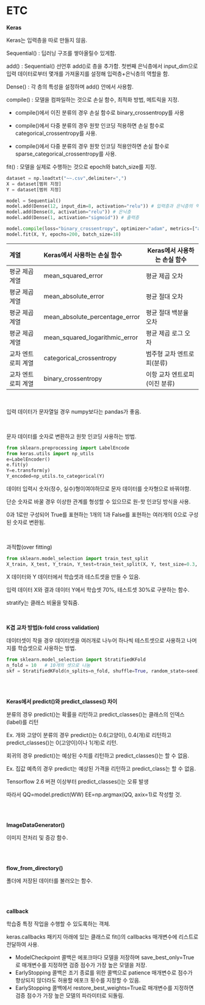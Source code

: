 # ETC

**Keras**

Keras는 입력층을 따로 만들지 않음.

Sequential() : 딥러닝 구조를 쌓아올릴수 있게함.

add() : Sequential() 선언후 add()로 층을 추가함. 첫번째 은닉층에서 input_dim으로 입력 데이터로부터 몇개를 가져올지를 설정해 입력층+은닉층의 역할을 함.

Dense() : 각 층의 특성을 설정하며 add() 안에서 사용함.

compile() : 모델을 컴파일하는 것으로 손실 함수, 최적화 방법, 메트릭을 지정.

* compile()에서 이진 분류의 경우 손실 함수로 binary_crossentropy를 사용


* compile()에서 다중 분류의 경우 원핫 인코딩 적용하면 손실 함수로 categorical_crossentropy를 사용.


* compile()에서 다중 분류의 경우 원핫 인코딩 적용안하면 손실 함수로 sparse_categorical_crossentropy를 사용.

fit() : 모델을 실제로 수행하는 것으로 epoch와 batch_size를 지정.

```python
dataset = np.loadtxt("~~.csv",delimiter=",")
X = dataset[범위 지정]
Y = dataset[범위 지정]

model = Sequential()
model.add(Dense(12, input_dim=8, activation="relu")) # 입력층과 은닉층의 역할
model.add(Dense(8, activation="relu")) # 은닉층
model.add(Dense(1, activation="sigmoid")) # 출력층

model.compile(loss="binary_crossentropy", optimizer="adam", metrics=["accuracy"])
model.fit(X, Y, epochs=200, batch_size=10)
```



| 계열         | Keras에서 사용하는 손실 함수             | Keras에서 사용하는 손실 함수 |
| :--------- | :----------------------------- | ------------------ |
| 평균 제곱 계열   | mean_squared_error             | 평균 제곱 오차           |
| 평균 제곱 계열   | mean_absolute_error            | 평균 절대 오차           |
| 평균 제곱 계열   | mean_absolute_percentage_error | 평균 절대 백분율 오차       |
| 평균 제곱 계열   | mean_squared_logarithmic_error | 평균 제곱 로그 오차        |
| 교차 엔트로피 계열 | categorical_crossentropy       | 범주형 교차 엔트로피(분류)    |
| 교차 엔트로피 계열 | binary_crossentropy            | 이항 교차 엔트로피(이진 분류)  |

<br>

입력 데이터가 문자열일 경우 numpy보다는 pandas가 좋음.

<br>

문자 데이터를 숫자로 변환하고 원핫 인코딩 사용하는 방법.

```python
from sklearn.preprocessing import LabelEncode
from keras.utils import np_utils
e=LabelEncoder()
e.fit(y)
Y=e.transform(y)
Y_encoded=np_utils.to_categorical(Y)
```

데이터 입력시 숫자(정수, 실수)형이여야하므로 문자 데이터를 숫자형으로 바꿔야함.

단순 숫자로 바꿀 경우 이상한 관계를 형성할 수 있으므로 원-핫 인코딩 방식을 사용.

0과 1로만 구성되어 True를 표현하는 1개의 1과 False를 표현하는 여러개의 0으로 구성된 숫자로 변환됨.

<br>

과적합(over fitting)

```python
from sklearn.model_selection import train_test_split
X_train, X_test, Y_train, Y_test=train_test_split(X, Y, test_size=0.3, random_state=seed, stratify=Y) 
```

X 데이터와 Y 데이터에서 학습셋과 테스트셋을 만들 수 있음.

입력 데이터 X와 결과 데이터 Y에서 학습셋 70%, 테스트셋 30%로 구분하는 함수. 

stratify는 클래스 비율을 맞춰줌.

<br>

**K겹 교차 방법(k-fold cross validation)**

데이터셋이 작을 경우 데이터셋을 여러개로 나누어 하나씩 테스트셋으로 사용하고 나머지를 학습셋으로 사용하는 방법.

```python
from sklearn.model_selection import StratifiedKFold
n_fold = 10   # 10개의 셋으로 나눔
skf = StratifiedKFold(n_splits=n_fold, shuffle=True, random_state=seed)
```

 <br>

<br>

**Keras에서 predict()와 predict_classes() 차이**

분류의 경우 predict()는 확률을 리턴하고 predict_classes()는 클래스의 인덱스(label)를 리턴

Ex. 개와 고양이 분류의 경우 predict()는 0.6(고양이), 0.4(개)로 리턴하고 predict_classes()는 0(고양이)이나 1(개)로 리턴.

회귀의 경우 predict()는 예상된 수치를 리턴하고 predict_classes()는 할 수 없음.

Ex. 집값 예측의 경우 predict는 예상된 가격을 리턴하고 predict_class는 할 수 없음.

Tensorflow 2.6 버젼 이상부터 predict_classes()는 오류 발생

따라서 QQ=model.predict(WW)     EE=np.argmax(QQ, axix=1)로 작성할 것.

<br>

<br>

**ImageDataGenerator()**

이미지 전처리 및 증강 함수.

<br>

<br>

**flow_from_directory()**

폴더에 저장된 데이터를 불러오는 함수.

<br>

<br>

**callback**

학습중 특정 작업을 수행할 수 있도록하는 객체.

keras.callbacks 패키지 아래에 있는 클래스로 fit()의 callbacks 매개변수에 리스트로 전달하여 사용.

* ModelCheckpoint 콜백은 에포크마다 모델을 저장하며 save_best_only=True로 매개변수를 지정하면 검증 점수가 가장 높은 모델을 저장.
* EarlyStopping 콜백은 조기 종료를 위한 콜백으로 patience 매개변수로 점수가 향상되지 않더라도 허용할 에포크 횟수를 지정할 수 있음.
* EarlyStopping 콜백에서 restore_best_weights=True로 매개변수를 지정하면 검증 점수가 가장 높은 모델의 파라미터로 되돌림.

